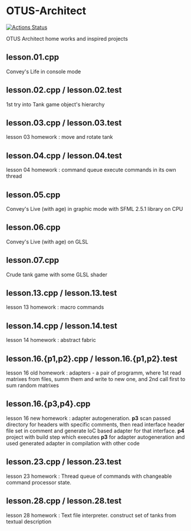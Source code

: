 # OTUS-Architect
[![Actions Status](https://github.com/madmazoku/OTUS-Architect/actions/workflows/msbuild.yml/badge.svg)](https://github.com/madmazoku/OTUS-Architect/actions)

OTUS Architect home works and inspired projects

## lesson.01.cpp
Convey's Life in console mode

## lesson.02.cpp / lesson.02.test
1st try into Tank game object's hierarchy

## lesson.03.cpp / lesson.03.test
lesson 03 homework : move and rotate tank

## lesson.04.cpp / lesson.04.test
lesson 04 homework : command queue execute commands in its own thread

## lesson.05.cpp
Convey's Live (with age) in graphic mode with SFML 2.5.1 library on CPU

## lesson.06.cpp
Convey's Live (with age) on GLSL

## lesson.07.cpp
Crude tank game with some GLSL shader 

## lesson.13.cpp / lesson.13.test
lesson 13 homework : macro commands

## lesson.14.cpp / lesson.14.test
lesson 14 homework : abstract fabric

## lesson.16.{p1,p2}.cpp / lesson.16.{p1,p2}.test
lesson 16 old homework : adapters - a pair of programm, where 1st read matrixes from files, summ them and write to new one, and 2nd call first to sum random matrixes

## lesson.16.{p3,p4}.cpp
lesson 16 new homework : adapter autogeneration. **p3** scan passed directory for headers with specific comments, then read interface header file set in comment and generate IoC based adapter for that interface. **p4** project with build step which executes **p3** for adapter autogeneration and used generated adapter in compilation with other code

## lesson.23.cpp / lesson.23.test
lesson 23 homework : Thread queue of commands with changeable command processor state.

## lesson.28.cpp / lesson.28.test
lesson 28 homework : Text file interpreter. construct set of tanks from textual description
